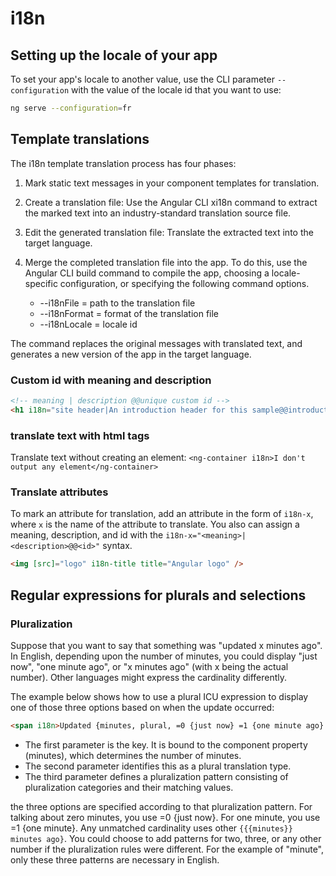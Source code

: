 # i18n

## Setting up the locale of your app

To set your app's locale to another value, use the CLI parameter `--configuration` with the value of the locale id that you want to use:

```bash
ng serve --configuration=fr
```

## Template translations

The i18n template translation process has four phases:

1.  Mark static text messages in your component templates for translation.
1.  Create a translation file: Use the Angular CLI xi18n command to extract the marked text into an industry-standard translation source file.
1.  Edit the generated translation file: Translate the extracted text into the target language.
1.  Merge the completed translation file into the app. To do this, use the Angular CLI build command to compile the app, choosing a locale-specific configuration, or specifying the following command options.

    * --i18nFile = path to the translation file
    * --i18nFormat = format of the translation file
    * --i18nLocale = locale id

The command replaces the original messages with translated text, and generates a new version of the app in the target language.

### Custom id with meaning and description

```html
<!-- meaning | description @@unique custom id -->
<h1 i18n="site header|An introduction header for this sample@@introductionHeader">Hello i18n!</h1>
```

### translate text with html tags

Translate text without creating an element: `<ng-container i18n>I don't output any element</ng-container>`

### Translate attributes

To mark an attribute for translation, add an attribute in the form of `i18n-x`, where `x` is the name of the attribute to translate. You also can assign a meaning, description, and id with the `i18n-x="<meaning>|<description>@@<id>"` syntax.

```html
<img [src]="logo" i18n-title title="Angular logo" />
```

## Regular expressions for plurals and selections

### Pluralization

Suppose that you want to say that something was "updated x minutes ago". In English, depending upon the number of minutes, you could display "just now", "one minute ago", or "x minutes ago" (with x being the actual number). Other languages might express the cardinality differently.

The example below shows how to use a plural ICU expression to display one of those three options based on when the update occurred:

```html
<span i18n>Updated {minutes, plural, =0 {just now} =1 {one minute ago} other {{{minutes}} minutes ago}}</span>
```

* The first parameter is the key. It is bound to the component property (minutes), which determines the number of minutes.
* The second parameter identifies this as a plural translation type.
* The third parameter defines a pluralization pattern consisting of pluralization categories and their matching values.

the three options are specified according to that pluralization pattern. For talking about zero minutes, you use =0 {just now}. For one minute, you use =1 {one minute}. Any unmatched cardinality uses other `{{{minutes}} minutes ago}`. You could choose to add patterns for two, three, or any other number if the pluralization rules were different. For the example of "minute", only these three patterns are necessary in English.
